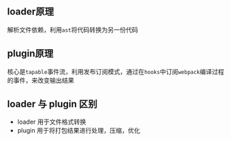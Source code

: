 ## loader原理
解析文件依赖，利用`ast`将代码转换为另一份代码

## plugin原理
核心是`tapable`事件流，利用发布订阅模式，通过在`hooks`中订阅`webpack`编译过程的事件，来改变输出结果

## loader 与 plugin 区别
* loader 用于文件格式转换
* plugin 用于将打包结果进行处理，压缩，优化
